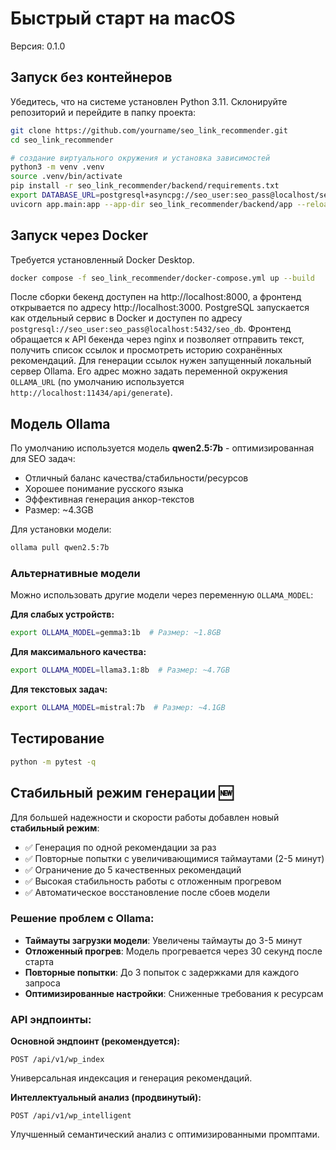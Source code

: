 # Быстрый старт на macOS

Версия: 0.1.0

## Запуск без контейнеров

Убедитесь, что на системе установлен Python 3.11.
Склонируйте репозиторий и перейдите в папку проекта:

```bash
git clone https://github.com/yourname/seo_link_recommender.git
cd seo_link_recommender
```

```bash
# создание виртуального окружения и установка зависимостей
python3 -m venv .venv
source .venv/bin/activate
pip install -r seo_link_recommender/backend/requirements.txt
export DATABASE_URL=postgresql+asyncpg://seo_user:seo_pass@localhost/seo_db
uvicorn app.main:app --app-dir seo_link_recommender/backend/app --reload
```

## Запуск через Docker

Требуется установленный Docker Desktop.

```bash
docker compose -f seo_link_recommender/docker-compose.yml up --build
```

После сборки бекенд доступен на http://localhost:8000, а фронтенд
открывается по адресу http://localhost:3000. PostgreSQL запускается как
отдельный сервис в Docker и доступен по адресу
`postgresql://seo_user:seo_pass@localhost:5432/seo_db`.
Фронтенд обращается к API бекенда через nginx и позволяет отправить текст,
получить список ссылок и просмотреть историю сохранённых рекомендаций.
Для генерации ссылок нужен запущенный локальный сервер Ollama. Его адрес можно
задать переменной окружения `OLLAMA_URL` (по умолчанию используется
`http://localhost:11434/api/generate`).

## Модель Ollama

По умолчанию используется модель **qwen2.5:7b** - оптимизированная для SEO задач:
- Отличный баланс качества/стабильности/ресурсов
- Хорошее понимание русского языка  
- Эффективная генерация анкор-текстов
- Размер: ~4.3GB

Для установки модели:
```bash
ollama pull qwen2.5:7b
```

### Альтернативные модели

Можно использовать другие модели через переменную `OLLAMA_MODEL`:

**Для слабых устройств:**
```bash
export OLLAMA_MODEL=gemma3:1b  # Размер: ~1.8GB
```

**Для максимального качества:**
```bash
export OLLAMA_MODEL=llama3.1:8b  # Размер: ~4.7GB
```

**Для текстовых задач:**
```bash
export OLLAMA_MODEL=mistral:7b  # Размер: ~4.1GB
```

## Тестирование

```bash
python -m pytest -q
```

## Стабильный режим генерации 🆕

Для большей надежности и скорости работы добавлен новый **стабильный режим**:

- ✅ Генерация по одной рекомендации за раз
- ✅ Повторные попытки с увеличивающимися таймаутами (2-5 минут)
- ✅ Ограничение до 5 качественных рекомендаций
- ✅ Высокая стабильность работы с отложенным прогревом
- ✅ Автоматическое восстановление после сбоев модели

### Решение проблем с Ollama:
- **Таймауты загрузки модели**: Увеличены таймауты до 3-5 минут
- **Отложенный прогрев**: Модель прогревается через 30 секунд после старта
- **Повторные попытки**: До 3 попыток с задержками для каждого запроса
- **Оптимизированные настройки**: Сниженные требования к ресурсам

### API эндпоинты:

**Основной эндпоинт (рекомендуется):**
```
POST /api/v1/wp_index
```
Универсальная индексация и генерация рекомендаций.

**Интеллектуальный анализ (продвинутый):**
```
POST /api/v1/wp_intelligent
```
Улучшенный семантический анализ с оптимизированными промптами.
